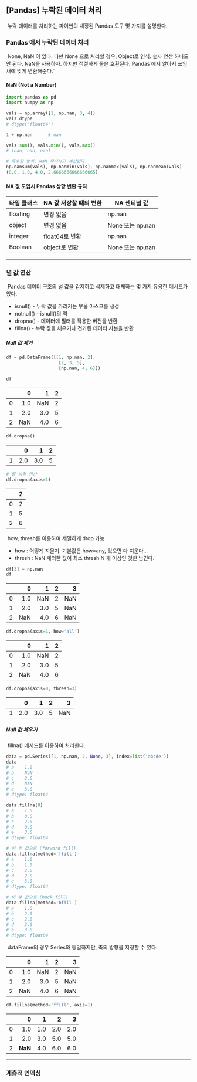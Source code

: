 ## [Pandas] 누락된 데이터 처리

​	누락 데이터를 처리하는 파이썬의 내장된 Pandas 도구 몇 가지를 설명한다.



### Pandas 에서 누락된 데이터 처리

​	None, NaN 이 있다. 다만 None 으로 처리할 경우, Object로 인식. 숫자 연산 하나도 안 된다. NaN을 사용하자. 하지만 적절하게 둘은 호환된다. Pandas 에서 알아서 쓰임새에 맞게 변환해준다.`

#### NaN (Not a Number)

```python
import pandas as pd
import numpy as np

vals = np.array([1, np.nan, 3, 4])
vals.dtype
# dtype('float64')
```

```python
1 + np.nan		# nan

vals.sum(), vals.min(), vals.max()
# (nan, nan, nan)

# 특수한 방식, NaN 무시하고 계산한다.
np.nansum(vals), np.nanmin(vals), np.nanmax(vals), np.nanmean(vals)
(8.0, 1.0, 4.0, 2.6666666666666665)
```



#### NA 값 도입시 Pandas 상향 변환 규칙

| 타입 클래스 | NA 값 저장할 때의 변환 | NA 센티널 값     |
| ----------- | ---------------------- | ---------------- |
| floating    | 변경 없음              | np.nan           |
| object      | 변경 없음              | None 또는 np.nan |
| integer     | float64로 변환         | np.nan           |
| Boolean     | object로 변환          | None 또는 np.nan |



---



### 널 값 연산

​	Pandas 데이터 구조의 널 값을 감지하고 삭제하고 대체하는 몇 가지 유용한 메서드가 있다.

- isnull() - 누락 값을 가리키는 부울 마스크를 생성
- notnull() - isnull()의 역
- dropna() - 데이터에 필터를 적용한 버전을 반환
- fillna() - 누락 값을 채우거나 전가된 데이터 사본을 반환



##### Null 값 제거

```python
df = pd.DataFrame([[1, np.nan, 2],
                    [2, 3, 5],
                    [np.nan, 4, 6]])

df
```

|      |    0 |    1 |    2 |
| ---: | ---: | ---: | ---: |
|    0 |  1.0 |  NaN |    2 |
|    1 |  2.0 |  3.0 |    5 |
|    2 |  NaN |  4.0 |    6 |

```python
df.dropna()
```

|      |    0 |    1 |    2 |
| ---: | ---: | ---: | ---: |
|    1 |  2.0 |  3.0 |    5 |

```python
# 열 방향 연산
df.dropna(axis=1)
```

|      |    2 |
| ---: | ---: |
|    0 |    2 |
|    1 |    5 |
|    2 |    6 |

​	how, thresh를 이용하여 세밀하게 drop 가능

- how : 어떻게 지울지. 기본값은 how=any, 있으면 다 지운다...
- thresh : NaN 제외한 값이 최소 thresh N 개 이상인 것만 남긴다.

```python
df[3] = np.nan
df
```

|      |    0 |    1 |    2 |    3 |
| ---: | ---: | ---: | ---: | ---: |
|    0 |  1.0 |  NaN |    2 |  NaN |
|    1 |  2.0 |  3.0 |    5 |  NaN |
|    2 |  NaN |  4.0 |    6 |  NaN |

```python
df.dropna(axis=1, how='all')
```

|      |    0 |    1 |    2 |
| ---: | ---: | ---: | ---: |
|    0 |  1.0 |  NaN |    2 |
|    1 |  2.0 |  3.0 |    5 |
|    2 |  NaN |  4.0 |    6 |

```python
df.dropna(axis=0, thresh=3)
```

|      |    0 |    1 |    2 |    3 |
| ---: | ---: | ---: | ---: | ---: |
|    1 |  2.0 |  3.0 |    5 |  NaN |



##### Null 값 채우기

​	fillna() 메서드를 이용하여 처리한다.

```python
data = pd.Series([1, np.nan, 2, None, 3], index=list('abcde'))
data
# a    1.0
# b    NaN
# c    2.0
# d    NaN
# e    3.0
# dtype: float64
```

```python
data.fillna(0)
# a    1.0
# b    0.0
# c    2.0
# d    0.0
# e    3.0
# dtype: float64
```

```python
# 이 전 값으로 (forward fill)
data.fillna(method='ffill')
# a    1.0
# b    1.0
# c    2.0
# d    2.0
# e    3.0
# dtype: float64
```

```python
# 이 후 값으로 (back fill)
data.fillna(method='bfill')
# a    1.0
# b    2.0
# c    2.0
# d    3.0
# e    3.0
# dtype: float64
```

​	dataFrame의 경우 Series와 동일하지만, 축의 방향을 지정할 수 있다.

|      |    0 |    1 |    2 |    3 |
| ---: | ---: | ---: | ---: | ---: |
|    0 |  1.0 |  NaN |    2 |  NaN |
|    1 |  2.0 |  3.0 |    5 |  NaN |
|    2 |  NaN |  4.0 |    6 |  NaN |

```python
df.fillna(method='ffill', axis=1)
```

|      |       0 |    1 |    2 |    3 |
| ---: | ------: | ---: | ---: | ---: |
|    0 |     1.0 |  1.0 |  2.0 |  2.0 |
|    1 |     2.0 |  3.0 |  5.0 |  5.0 |
|    2 | **NaN** |  4.0 |  6.0 |  6.0 |



---



### 계층적 인덱싱

